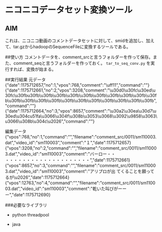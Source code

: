 # ニコニコデータセット変換ツール
## AIM
これは、ニコニコ動画のコメントデータセットに対して、smidを追加し、加えて、tar.gzからhadoopのSequenceFileに変換するツールである。


##使い方
コメントデータを、comment_srcと言うフォルダーを作って保存。また、comment_seqと言うフォルダーを作っておく。
`tar_to_seq_conv.py`
を実行すれば、変換が始まる。

##実行結果
元データ
	{"date":1175712657,"no":1,"vpos":768,"comment":"\uff11","command":""}
	{"date":1175712661,"no":2,"vpos":3208,"comment":"\u30d0\u30fc\u30ed\u30fc\u30fbu30fb\u30fb\u30fb\u30fb\u30fb\u30fb\u30fb\u30fb\u30fb\u30fb\u30fb\u30fb\u30fb\u30fb\u30fb\u30fb\u30fb\u30fb\u30fb\u30fb\u30fb","command":""}
	{"date":1175712664,"no":3,"vpos":8657,"comment":"\u30a2\u30ea\u30d7\u30ed\u304cu51fa\u3066\u304f\u308b\u3053\u3068\u3092\u9858\u3063\u3066\u308b\u304c\u2026","command":""}

編集データ
	{"vpos":768,"no":1,"command":"","filename":"comment_src\/0011\/sm110003.dat","video_id":"sm110003","comment":"１","date":1175712657}
	{"vpos":3208,"no":2,"command":"","filename":"comment_src\/0011\/sm110003.dat","video_id":"sm110003","comment":"バーロー・・ ・・・・・・・・・・・・・・・・・・・・","date":1175712661}
	{"vpos":8657,"no":3,"command":"","filename":"comment_src\/0011\/sm110003.dat","video_id":"sm110003","comment":"アリプロが出 てくることを願ってるが\u2026","date":1175712664}
	{"vpos":12763,"no":4,"command":"","filename":"comment_src\/0011\/sm110003.dat","video_id":"sm110003","comment":"乾いた叫びがーーー","date":1175712690}


###必要なライブラリ
- python
 threadpool

- java
